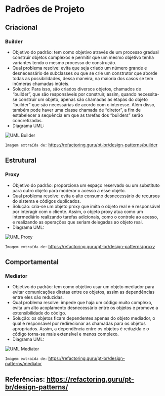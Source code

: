 # Padrões de Projeto

## Criacional

### Builder

- Objetivo do padrão: tem como objetivo através de um processo gradual construir objetos complexos e permitir que um mesmo objetivo tenha variantes tendo o mesmo processo de construção.
- Qual problema resolve: evita que seja criado um número grande e desnecessário de subclasses ou que se crie um construtor que aborde todas as possibilidades, dessa maneira, na maioria dos casos se tem inúmeras chamadas inúteis.
- Solução: Para isso, são criados diversos objetos, chamados de “builder”, que são responsáveis por construir, assim, quando necessita-se construir um objeto, apenas são chamadas as etapas do objeto “builder” que são necessárias de acordo com o interesse. Além disso, também pode haver uma classe chamada de “diretor”, a fim de estabelecer a sequência em que as tarefas dos “builders” serão concretizadas.
- Diagrama UML:

![UML Builder](https://github.com/enzo-s-azevedo/solid-principles/assets/142538641/c1eff34b-2147-41af-9cb9-dec2e3df1423)

`Imagem extraída de:` https://refactoring.guru/pt-br/design-patterns/builder



## Estrutural

### Proxy

- Objetivo do padrão: proporciona um espaço reservado ou um substituto para outro objeto para moderar o acesso a esse objeto.
- Qual problema resolve: evita o alto consumo desnecessário de recursos do sistema e códigos duplicados.
- Solução: cria-se um objeto proxy que imita o objeto real e é responsável por interagir com o cliente. Assim, o objeto proxy atua como um intermediário realizando tarefas adicionais, como o controle ao acesso, e realizando as operações que seriam delegadas ao objeto real.
- Diagrama UML:

![UML Proxy](https://github.com/enzo-s-azevedo/solid-principles/assets/142538641/a7428143-e448-473f-8c80-259dff95732e)

`Imagem extraída de:` https://refactoring.guru/pt-br/design-patterns/proxy

## Comportamental

### Mediator

- Objetivo do padrão: tem como objetivo usar um objeto mediador para evitar comunicações diretas entre os objetos, assim as dependências entre eles são reduzidas.
- Qual problema resolve: impede que haja um código muito complexo, evita um alto acoplamento desnecessário entre os objetos e promove a extensibilidade do código.
- Solução: os objetos ficam dependentes apenas do objeto mediador, o qual é responsável por redirecionar as chamadas para os objetos apropriados. Assim, a dependência entre os objetos é reduzida e o código torna-se mais extensível e menos complexo. 
- Diagrama UML:

![UML Mediator](https://github.com/enzo-s-azevedo/solid-principles/assets/142538641/ca8f725a-a031-411f-9bdf-12590960e390)

`Imagem extraída de:` https://refactoring.guru/pt-br/design-patterns/mediator




## Referências: https://refactoring.guru/pt-br/design-patterns/

